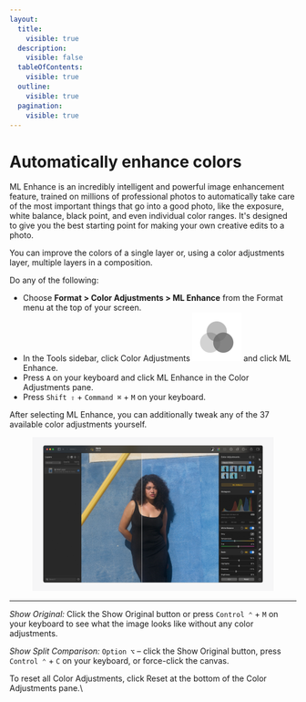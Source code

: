 ```yaml
---
layout:
  title:
    visible: true
  description:
    visible: false
  tableOfContents:
    visible: true
  outline:
    visible: true
  pagination:
    visible: true
---
```


# Automatically enhance colors

ML Enhance is an incredibly intelligent and powerful image enhancement feature, trained on millions of professional photos to automatically take care of the most important things that go into a good photo, like the exposure, white balance, black point, and even individual color ranges. It's designed to give you the best starting point for making your own creative edits to a photo.

You can improve the colors of a single layer or, using a color adjustments layer, multiple layers in a composition.

Do any of the following:

* Choose **Format > Color Adjustments > ML Enhance** from the Format menu at the top of your screen.
* In the Tools sidebar, click Color Adjustments <img src="../.gitbook/assets/Color-Adjustments.png" alt="" data-size="line"> and click ML Enhance.
* Press `A` on your keyboard and click ML Enhance in the Color Adjustments pane.
* Press `Shift ⇧` + `Command ⌘` + `M` on your keyboard.

After selecting ML Enhance, you can additionally tweak any of the 37 available color adjustments yourself.

<figure><img src="../.gitbook/assets/Pixelmator-Pro_Automatically-enhance-colors.png" alt=""><figcaption></figcaption></figure>

***

_Show Original:_ Click the Show Original button or press `Control ⌃` + `M` on your keyboard to see what the image looks like without any color adjustments.

_Show Split Comparison:_ `Option ⌥` – click the Show Original button, press `Control ⌃` + `C` on your keyboard, or force-click the canvas.

To reset all Color Adjustments, click Reset at the bottom of the Color Adjustments pane.\
